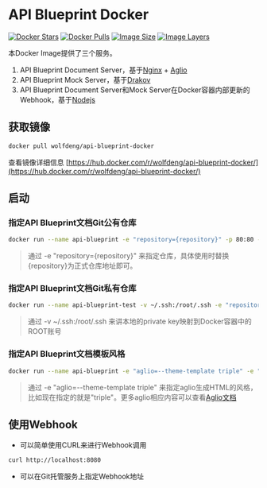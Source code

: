 # API Blueprint Docker

[![Docker Stars](https://img.shields.io/docker/stars/wolfdeng/api-blueprint-docker.svg)](https://hub.docker.com/r/wolfdeng/api-blueprint-docker/)
[![Docker Pulls](https://img.shields.io/docker/pulls/wolfdeng/api-blueprint-docker.svg)](https://hub.docker.com/r/wolfdeng/api-blueprint-docker/)
[![Image Size](https://img.shields.io/imagelayers/image-size/wolfdeng/api-blueprint-docker/latest.svg)](https://imagelayers.io/?images=wolfdeng/api-blueprint-docker:latest)
[![Image Layers](https://img.shields.io/imagelayers/layers/wolfdeng/api-blueprint-docker/latest.svg)](https://imagelayers.io/?images=wolfdeng/api-blueprint-docker:latest)

本Docker Image提供了三个服务。

1. API Blueprint Document Server，基于[Nginx](https://github.com/nginx/nginx) + [Aglio](https://github.com/danielgtaylor/aglio)
1. API Blueprint Mock Server，基于[Drakov](https://github.com/Aconex/drakov)
1. API Blueprint Document Server和Mock Server在Docker容器内部更新的Webhook，基于[Nodejs](https://nodejs.org/)


## 获取镜像

```bash
docker pull wolfdeng/api-blueprint-docker
```

查看镜像详细信息 [https://hub.docker.com/r/wolfdeng/api-blueprint-docker/](https://hub.docker.com/r/wolfdeng/api-blueprint-docker/)

## 启动

### 指定API Blueprint文档Git公有仓库

```bash
docker run --name api-blueprint -e "repository={repository}" -p 80:80 -p 8080:8080 -p 3000:3000 -d wolfdeng/api-blueprint-docker
```

> 通过 -e "repository={repository}" 来指定仓库，具体使用时替换{repository}为正式仓库地址即可。

### 指定API Blueprint文档Git私有仓库

```bash
docker run --name api-blueprint-test -v ~/.ssh:/root/.ssh -e "repository={repository}" -p 80:80 -p 8080:8080 -p 3000:3000 -d wolfdeng/api-blueprint-docker
```

> 通过 -v ~/.ssh:/root/.ssh 来讲本地的private key映射到Docker容器中的ROOT账号

### 指定API Blueprint文档模板风格

```bash
docker run --name api-blueprint -e "aglio=--theme-template triple" -e "repository={repository}" -p 80:80 -p 8080:8080 -p 3000:3000 -d wolfdeng/api-blueprint-docker
```

> 通过 -e "aglio=--theme-template triple" 来指定aglio生成HTML的风格，比如现在指定的就是"triple"。更多aglio相应内容可以查看[Aglio文档](https://github.com/danielgtaylor/aglio#executable)

## 使用Webhook

* 可以简单使用CURL来进行Webhook调用

```bash
curl http://localhost:8080
```

* 可以在Git托管服务上指定Webhook地址
